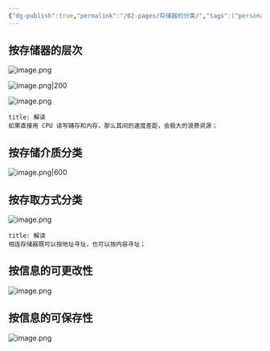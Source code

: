 ```yaml
---
{"dg-publish":true,"permalink":"/02-pages/存储器的分类/","tags":["personal/blog","计算机组成原理"]}
---
```


## 按存储器的层次
![image.png](https://yelanyanyu-img-bed.oss-cn-hangzhou.aliyuncs.com/img/blog/2024/08/20240812194749.png)

![image.png|200](https://yelanyanyu-img-bed.oss-cn-hangzhou.aliyuncs.com/img/blog/2024/08/20240812194753.png)

![image.png](https://yelanyanyu-img-bed.oss-cn-hangzhou.aliyuncs.com/img/blog/2024/08/20240812194757.png)
```ad-note
title: 解读
如果直接用 CPU 读写辅存和内存，那么其间的速度差距，会极大的浪费资源；
```
## 按存储介质分类
![image.png|600](https://yelanyanyu-img-bed.oss-cn-hangzhou.aliyuncs.com/img/blog/2024/08/20240812194811.png)

## 按存取方式分类
![image.png](https://yelanyanyu-img-bed.oss-cn-hangzhou.aliyuncs.com/img/blog/2024/08/20240812194814.png)

```ad-note
title: 解读
相连存储器既可以按地址寻址，也可以按内容寻址；
```
## 按信息的可更改性
 ![image.png](https://yelanyanyu-img-bed.oss-cn-hangzhou.aliyuncs.com/img/blog/2024/08/20240812194818.png)

## 按信息的可保存性
 ![image.png](https://yelanyanyu-img-bed.oss-cn-hangzhou.aliyuncs.com/img/blog/2024/08/20240812194822.png)